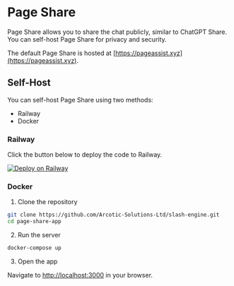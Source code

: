 # Page Share

Page Share allows you to share the chat publicly, similar to ChatGPT Share. You can self-host Page Share for privacy and security.

The default Page Share is hosted at [https://pageassist.xyz](https://pageassist.xyz).

## Self-Host

You can self-host Page Share using two methods:

- Railway
- Docker

### Railway

Click the button below to deploy the code to Railway.

[![Deploy on Railway](https://railway.app/button.svg)](https://railway.app/template/VbiS2Q?referralCode=olbszX)

### Docker

1. Clone the repository

```bash
git clone https://github.com/Arcotic-Solutions-Ltd/slash-engine.git
cd page-share-app
```

2. Run the server

```bash
docker-compose up
```

3. Open the app

Navigate to [http://localhost:3000](http://localhost:3000) in your browser.
